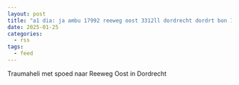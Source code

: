 ```yaml
---
layout: post
title: "a1 dia: ja ambu 17992 reeweg oost 3312ll dordrecht dordrt bon 13704"
date: 2025-01-25
categories: 
  - rss
tags: 
  - feed
---
```


Traumaheli met spoed naar Reeweg Oost in Dordrecht
